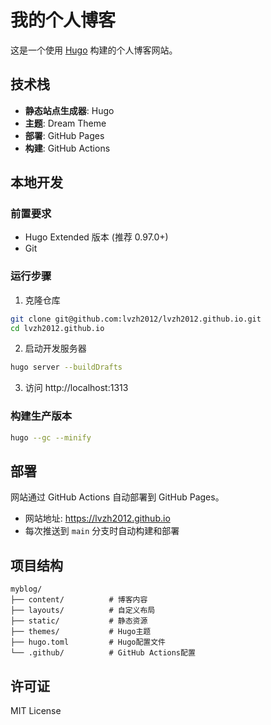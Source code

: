 # 我的个人博客

这是一个使用 [Hugo](https://gohugo.io/) 构建的个人博客网站。

## 技术栈

- **静态站点生成器**: Hugo
- **主题**: Dream Theme
- **部署**: GitHub Pages
- **构建**: GitHub Actions

## 本地开发

### 前置要求

- Hugo Extended 版本 (推荐 0.97.0+)
- Git

### 运行步骤

1. 克隆仓库
```bash
git clone git@github.com:lvzh2012/lvzh2012.github.io.git
cd lvzh2012.github.io
```

2. 启动开发服务器
```bash
hugo server --buildDrafts
```

3. 访问 http://localhost:1313

### 构建生产版本

```bash
hugo --gc --minify
```

## 部署

网站通过 GitHub Actions 自动部署到 GitHub Pages。

- 网站地址: https://lvzh2012.github.io
- 每次推送到 `main` 分支时自动构建和部署

## 项目结构

```
myblog/
├── content/          # 博客内容
├── layouts/          # 自定义布局
├── static/           # 静态资源
├── themes/           # Hugo主题
├── hugo.toml         # Hugo配置文件
└── .github/          # GitHub Actions配置
```

## 许可证

MIT License
